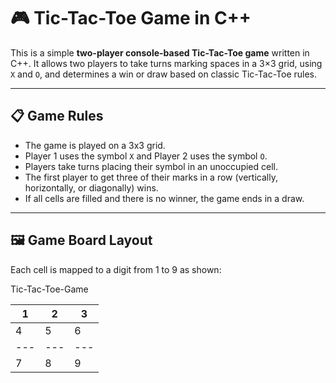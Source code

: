 # 🎮 Tic-Tac-Toe Game in C++

This is a simple **two-player console-based Tic-Tac-Toe game** written in C++. It allows two players to take turns marking spaces in a 3×3 grid, using `X` and `O`, and determines a win or draw based on classic Tic-Tac-Toe rules.

---

## 📋 Game Rules

- The game is played on a 3x3 grid.
- Player 1 uses the symbol `X` and Player 2 uses the symbol `O`.
- Players take turns placing their symbol in an unoccupied cell.
- The first player to get three of their marks in a row (vertically, horizontally, or diagonally) wins.
- If all cells are filled and there is no winner, the game ends in a draw.

---

## 🖼️ Game Board Layout

Each cell is mapped to a digit from 1 to 9 as shown:

 Tic-Tac-Toe-Game

  1 | 2 | 3
---|---|---
 4 | 5 | 6
---|---|---
 7 | 8 | 9
